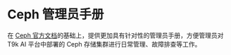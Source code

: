 # Ceph 管理员手册

在 [Ceph 官方文档](https://docs.ceph.com/en/quincy/)的基础上，提供更加具有针对性的管理员手册，方便管理员对 T9k AI 平台中部署的 Ceph 存储集群进行日常管理、故障排查等工作。
